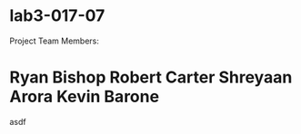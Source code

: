 # lab3-017-07
Project Team Members:

Ryan Bishop 
Robert Carter
Shreyaan Arora
Kevin Barone
=======
asdf

